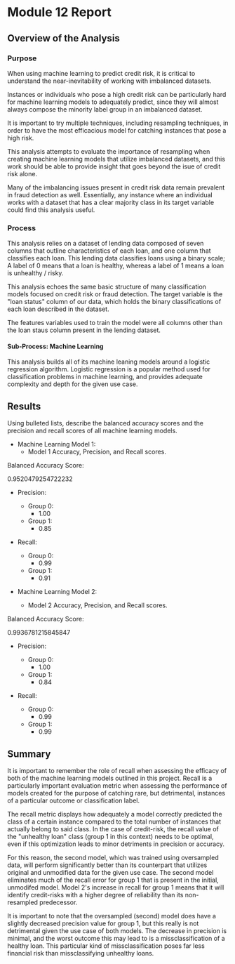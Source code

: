 # Module 12 Report

## Overview of the Analysis

### Purpose

When using machine learning to predict credit risk, it is critical to understand the near-inevitability of working with imbalanced datasets.

Instances or individuals who pose a high credit risk can be particularly hard for machine learning models to adequately predict, since they will almost always compose the minority label group in an imbalanced dataset.

It is important to try multiple techniques, including resampling techniques, in order to have the most efficacious model for catching instances that pose a high risk. 

This analysis attempts to evaluate the importance of resampling when creating machine learning models that utilize imbalanced datasets, and this work should be able to provide insight that goes beyond the isue of credit risk alone. 

Many of the imbalancing issues present in credit risk data remain prevalent in fraud detection as well. Essentially, any instance where an individual works with a dataset that has a clear majority class in its target variable could find this analysis useful.


### Process

This analysis relies on a dataset of lending data composed of seven columns that outline characteristics of each loan, and one column that classifies each loan. This lending data classifies loans using a binary scale; A label of 0 means that a loan is healthy, whereas a label of 1 means a loan is unhealthy / risky.

This analysis echoes the same basic structure of many classification models focused on credit risk or fraud detection. The target variable is the "loan status" column of our data, which holds the binary classifications of each loan described in the dataset. 

The features variables used to train the model were all columns other than the loan staus column present in the lending dataset.


#### Sub-Process: Machine Learning

This analysis builds all of its machine leaning models around a logistic regression algorithm. Logistic regression is a popular method used for classification problems in machine learning, and provides adequate complexity and depth for the given use case. 


## Results

Using bulleted lists, describe the balanced accuracy scores and the precision and recall scores of all machine learning models.

* Machine Learning Model 1:
  * Model 1 Accuracy, Precision, and Recall scores.
  
Balanced Accuracy Score:

0.9520479254722232

* Precision:

    * Group 0:
        * 1.00
    * Group 1:
        * 0.85

* Recall:

   * Group 0:
       * 0.99
   * Group 1:
       * 0.91

* Machine Learning Model 2:
  * Model 2 Accuracy, Precision, and Recall scores.
  
Balanced Accuracy Score:

0.9936781215845847

* Precision:

    * Group 0:
        * 1.00
    * Group 1:
        * 0.84

* Recall:

   * Group 0:
       * 0.99
   * Group 1:
       * 0.99

## Summary

It is important to remember the role of recall when assessing the efficacy of both of the machine learning models outlined in this project. Recall is a particularly important evaluation metric when assessing the performance of models created for the purpose of catching rare, but detrimental, instances of a particular outcome or classification label.

The recall metric displays how adequately a model correctly predicted the class of a certain instance compared to the total number of instances that actually belong to said class. In the case of credit-risk, the recall value of the "unhealthy loan" class (group 1 in this context) needs to be optimal, even if this optimization leads to minor detriments in precision or accuracy. 

For this reason, the second model, which was trained using oversampled data, will perform significantly better than its counterpart that utilizes original and unmodified data for the given use case. The second model eliminates much of the recall error for group 1 that is present in the initial, unmodifed model. Model 2's increase in recall for group 1 means that it will identify credit-risks with a higher degree of reliability than its non-resampled predecessor.

It is important to note that the oversampled (second) model does have a slightly decreased precision value for group 1, but this really is not detrimental given the use case of both models. The decrease in precision is minimal, and the worst outcome this may lead to is a missclassification of a healthy loan. This particular kind of missclassification poses far less financial risk than missclassifying unhealthy loans. 